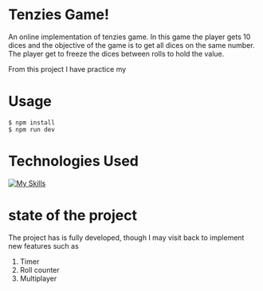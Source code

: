 # Tenzies Game!

An online implementation of tenzies game. In this game the player gets 10 dices and the objective of the game is to get all dices on the same number. The player get to freeze the dices between rolls to hold the value.

From this project I have practice my

# Usage

    $ npm install
    $ npm run dev

# Technologies Used

[![My Skills](https://skillicons.dev/icons?i=js,react,vite)](https://skillicons.dev)

# state of the project

The project has is fully developed, though I may visit back to implement new features such as

1.  Timer
2.  Roll counter
3.  Multiplayer
